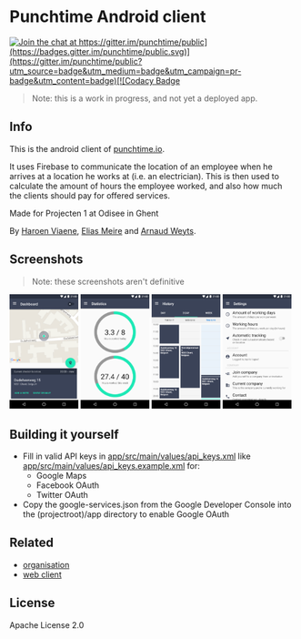 # Punchtime Android client

[![Join the chat at https://gitter.im/punchtime/public](https://badges.gitter.im/punchtime/public.svg)](https://gitter.im/punchtime/public?utm_source=badge&utm_medium=badge&utm_campaign=pr-badge&utm_content=badge)[![Codacy Badge](https://api.codacy.com/project/badge/Grade/744ef2191f9b460f9434b00af7a4218c)](https://www.codacy.com/app/fingebimus/android?utm_source=github.com&amp;utm_medium=referral&amp;utm_content=punchtime/android&amp;utm_campaign=Badge_Grade)

> Note: this is a work in progress, and not yet a deployed app.

## Info

This is the android client of [punchtime.io](https://punchtime.io).

It uses Firebase to communicate the location of an employee when he arrives at a location he works at (i.e. an electrician). This is then used to calculate the amount of hours the employee worked, and also how much the clients should pay for offered services.

Made for Projecten 1 at Odisee in Ghent

By [Haroen Viaene](https://haroen.me), [Elias Meire](http://eliasmei.re) and [Arnaud Weyts](https://weyts.xyz).

## Screenshots

> Note: these screenshots aren't definitive

<img src="assets/screenshot_dashboard.png" alt="screenshot of the dashboard" width="24%">
<img src="assets/screenshot_statistics.png" alt="screenshot of the user statistics" width="24%">
<img src="assets/screenshot_history.png" alt="screenshot of the checkin history" width="24%">
<img src="assets/screenshot_settings.png" alt="screenshot of the settings" width="24%">

## Building it yourself

* Fill in valid API keys in [app/src/main/values/api_keys.xml](app/src/main/values/api_keys.xml) like [app/src/main/values/api_keys.example.xml](app/src/main/values/api_keys.example.xml) for:
    * Google Maps
    * Facebook OAuth
    * Twitter OAuth
* Copy the google-services.json from the Google Developer Console into the (projectroot)/app directory to enable Google OAuth

## Related

- [organisation](https://github.com/punchtime/organisation)
- [web client](https://github.com/punchtime/web)

## License

Apache License 2.0
